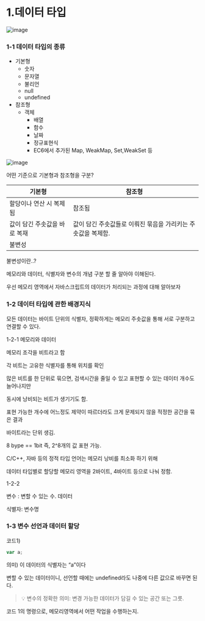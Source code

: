 # 1.데이터 타입



![image](https://prod-files-secure.s3.us-west-2.amazonaws.com/3b419321-77d2-458f-995b-4dd37fe88c5e/ed1f61e0-18fe-4531-a3e9-902c2effc31f/%E1%84%89%E1%85%B3%E1%84%8F%E1%85%B3%E1%84%85%E1%85%B5%E1%86%AB%E1%84%89%E1%85%A3%E1%86%BA_2025-03-10_%E1%84%8B%E1%85%A9%E1%84%8C%E1%85%A5%E1%86%AB_1.10.04.png?X-Amz-Algorithm=AWS4-HMAC-SHA256&X-Amz-Content-Sha256=UNSIGNED-PAYLOAD&X-Amz-Credential=ASIAZI2LB466URKNIS7X%2F20250319%2Fus-west-2%2Fs3%2Faws4_request&X-Amz-Date=20250319T071427Z&X-Amz-Expires=3600&X-Amz-Security-Token=IQoJb3JpZ2luX2VjEBYaCXVzLXdlc3QtMiJHMEUCIQDzczOcVVCnjf6W763xV%2FYftmxgxyXxGFlQz6QMJ2TrUQIgZU7uigY64t91ksx4xD1Zn2JZ4KWQ5eRaYD0%2BP8yqPgUq%2FwMIbxAAGgw2Mzc0MjMxODM4MDUiDIxO7amUZU8YGVVFTCrcA4soJs1EWS%2FwWSVZaQz8SRFN5TL42xnryojy5x0fwJfsQAr1HwymqOfgT%2BEu6dkLGQRl6MoxAnXnoFM8ppR3ZlyfJZveXJzU2O37kWuF9cssCMp0u4OfkUUH1cy3UkG4ti7i6OxS8zHQbjh5jQEWfbLpooOhxd9d9bNRJV%2F0Ay2a4LI3TXc%2FebhBIUYXjZnJmjqADKMxoGg3Xvgz7qJd%2Ba9GAC8ebsRoRMVSEi7XBuyJtLCXfBrYPMBPJhkrtJ3aJovXMGfvso55W9YwJ3DOzSUs6nNUBPvBjy81IG4ffcaqLcAnwERO6%2Bynfybney65CbxqiEFNglNoE%2FJWT5KYOcAlZPs8t654zlRd1%2BmENpSW7KJcM71bhox3ZpxOnY6OfNxbOx%2FBARi%2Fal88lMpvcN%2F0qznYy1kVSZk%2FzoWgLSKVWkxDV8Sec6YsJm2Hf9wK30aZ1BkBdqwQkpQk2yAVLPzeg1o9iXMiQEFvrr7EKiuNc6oP0EKyTwNbX6mnOBC9OjhqXBoMCYonpwzAqiUD6IwSaaMGPFegUDvkXahcQ7cZPxnJHbM8aLkmYfvTEEVi46cpeH2ePikm5XZD44U9b2v%2BFedDlQb7XwOcuXlQAVqKsTXnqSxNHcmVID%2BhMLrC6b4GOqUBjctEpBTHtxUqNgbtbjSC25ziaAeUyzbivG61bVPDUQnhdsojgECDcPqVZeAqRrvZ%2Bnr3JNjhlZy5G3RXDynYwdkPrcQNZgESRLd6XTwuAFPx7Iz9b2YsBNP8PGwPN4dxs6Jta3O1uJHsRv7mDtNrwJGT5dV00pTZYLx4xkEjbMNFYyerKIB5yQV8AqpM7Gfmq3gvkOYnWbCAJlDyh1LLRid12C%2FC&X-Amz-Signature=c528350d473cba6e09fc08bea5154e4c4aa17c39b02a91c67191f9573d163fd2&X-Amz-SignedHeaders=host&x-id=GetObject)



### 1-1 데이터 타입의 종류

- 기본형
  - 숫자
  - 문자열
  - 불리언
  - null
  - undefined
- 참조형
  - 객체
    - 배열
    - 함수
    - 날짜
    - 정규표현식
    - EC6에서 추가된 Map, WeakMap, Set,WeakSet 등


![image](https://prod-files-secure.s3.us-west-2.amazonaws.com/3b419321-77d2-458f-995b-4dd37fe88c5e/5a62d484-08fe-40f3-a586-75a917f316fb/%E1%84%89%E1%85%B3%E1%84%8F%E1%85%B3%E1%84%85%E1%85%B5%E1%86%AB%E1%84%89%E1%85%A3%E1%86%BA_2025-03-10_%E1%84%8B%E1%85%A9%E1%84%92%E1%85%AE_1.03.03.png?X-Amz-Algorithm=AWS4-HMAC-SHA256&X-Amz-Content-Sha256=UNSIGNED-PAYLOAD&X-Amz-Credential=ASIAZI2LB466URKNIS7X%2F20250319%2Fus-west-2%2Fs3%2Faws4_request&X-Amz-Date=20250319T071427Z&X-Amz-Expires=3600&X-Amz-Security-Token=IQoJb3JpZ2luX2VjEBYaCXVzLXdlc3QtMiJHMEUCIQDzczOcVVCnjf6W763xV%2FYftmxgxyXxGFlQz6QMJ2TrUQIgZU7uigY64t91ksx4xD1Zn2JZ4KWQ5eRaYD0%2BP8yqPgUq%2FwMIbxAAGgw2Mzc0MjMxODM4MDUiDIxO7amUZU8YGVVFTCrcA4soJs1EWS%2FwWSVZaQz8SRFN5TL42xnryojy5x0fwJfsQAr1HwymqOfgT%2BEu6dkLGQRl6MoxAnXnoFM8ppR3ZlyfJZveXJzU2O37kWuF9cssCMp0u4OfkUUH1cy3UkG4ti7i6OxS8zHQbjh5jQEWfbLpooOhxd9d9bNRJV%2F0Ay2a4LI3TXc%2FebhBIUYXjZnJmjqADKMxoGg3Xvgz7qJd%2Ba9GAC8ebsRoRMVSEi7XBuyJtLCXfBrYPMBPJhkrtJ3aJovXMGfvso55W9YwJ3DOzSUs6nNUBPvBjy81IG4ffcaqLcAnwERO6%2Bynfybney65CbxqiEFNglNoE%2FJWT5KYOcAlZPs8t654zlRd1%2BmENpSW7KJcM71bhox3ZpxOnY6OfNxbOx%2FBARi%2Fal88lMpvcN%2F0qznYy1kVSZk%2FzoWgLSKVWkxDV8Sec6YsJm2Hf9wK30aZ1BkBdqwQkpQk2yAVLPzeg1o9iXMiQEFvrr7EKiuNc6oP0EKyTwNbX6mnOBC9OjhqXBoMCYonpwzAqiUD6IwSaaMGPFegUDvkXahcQ7cZPxnJHbM8aLkmYfvTEEVi46cpeH2ePikm5XZD44U9b2v%2BFedDlQb7XwOcuXlQAVqKsTXnqSxNHcmVID%2BhMLrC6b4GOqUBjctEpBTHtxUqNgbtbjSC25ziaAeUyzbivG61bVPDUQnhdsojgECDcPqVZeAqRrvZ%2Bnr3JNjhlZy5G3RXDynYwdkPrcQNZgESRLd6XTwuAFPx7Iz9b2YsBNP8PGwPN4dxs6Jta3O1uJHsRv7mDtNrwJGT5dV00pTZYLx4xkEjbMNFYyerKIB5yQV8AqpM7Gfmq3gvkOYnWbCAJlDyh1LLRid12C%2FC&X-Amz-Signature=7f3a71a71a0c04edec05ded8c97e28e0b4f2d45ca32207c0766e5978e7aff1a1&X-Amz-SignedHeaders=host&x-id=GetObject)



어떤 기준으로 기본형과 참조형을 구분?

| 기본형 | 참조형 |
| --- | --- |
| 할당이나 연산 시 복제됨 |  참조됨 |
|  값이 담긴 주솟값을 바로 복재 |  값이 담긴 주솟값들로 이뤄진 묶음을 가리키는 주솟값을 복제함.  |
| 불변성 |  |





불변성이란..?

메모리와 데이터, 식별자와 변수의 개념 구분 할 줄 알아야 이해된다. 

우선 메모리 영역에서 자바스크립트의 데이터가 처리되는 과정에 대해 알아보자



### 1-2 데이터 타입에 관한 배경지식

모든 데이터는 바이트 단위의 식별자, 정확하게는 메모리 주솟값을 통해 서로 구분하고 연결할 수 있다. 



1-2-1 메모리와 데이터

메모리 조각을 비트라고 함

각 비트는 고유한 식별자를 통해 위치를 확인



많은 비트를 한 단위로 묶으면, 검색시간을 줄일 수 있고 표현할 수 있는 데이터 개수도 늘어나지만

동시에 낭비되는 비트가 생기기도 함. 



표현 가능한 개수에 어느정도 제약이 따르더라도 크게 문제되지 않을 적정한 공간을 묶은 결과

바이트라는 단위 생김. 



8 bype == 1bit 즉, 2^8개의 값 표현 가능. 



C/C++, 자바 등의 정적 타입 언어는 메모리 낭비를 최소화 하기 위해

데이터 타입별로 할당할 메모리 영역을 2바이트, 4바이트 등으로 나눠 정함. 



1-2-2

변수 : 변할 수 있는 수. 데이터

식별자: 변수명



### 1-3 변수 선언과 데이터 할당

코드1)

```javascript
var a;
```

의미) 이 데이터의 식별자는 “a”이다

변할 수 있는 데이터이니, 선언할 때에는 undefined라도 나중에 다른 값으로 바꾸면 된다. 



> 💡 변수의 정확한 의미:   변경 가능한 데이터가 담길 수 있는 공간 또는 그릇. 



코드 1의 명령으로, 메모리영역에서 어떤 작업을 수행하는지. 












